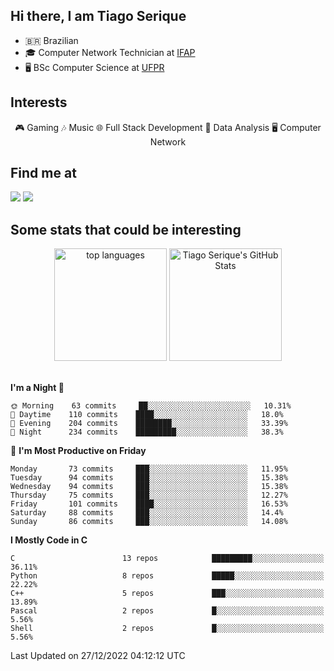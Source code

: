 
<h2> Hi there, I am Tiago Serique</h2>

<div>
	<ul>
		<li>🇧🇷 Brazilian</li>
		<li>🎓 Computer Network Technician at <a href="https://www.ifap.edu.br/">IFAP</a></li>
		<li>🖥️ BSc Computer Science at <a href="https://www.ufpr.br/portalufpr/">UFPR</a></li>
	</ul>
</div>


<h2>Interests</h2>

<div align="center">
	🎮 Gaming 🎶 Music 🌐 Full Stack Development 🎲 Data Analysis 🖥️ Computer Network
</div>

<h2>Find me at</h2>

<div>
	<a href="https://www.linkedin.com/in/tiago-serique"><img src="https://img.shields.io/badge/LinkedIn-0077B5?style=for-the-badge&logo=linkedin&logoColor=white"></a>
	<a href="https://www.instagram.com/tecseit/"><img src="https://img.shields.io/badge/Instagram-E4405F?style=for-the-badge&logo=instagram&logoColor=white"></a>
</div>

<h2>Some stats that could be interesting</h2>

<div align="center">
	<img height="180em" src="https://github-readme-stats.vercel.app/api/top-langs/?layout=compact&theme=tokyonight&username=tiagoserique&langs_count=10&hide=makefile&exclude_repo=vim-mods" alt="top languages">
	<img height="180em" src="https://github-readme-stats.vercel.app/api?username=tiagoserique&count_private=true&show_icons=true&theme=tokyonight&include_all_commits=true" alt="Tiago Serique's GitHub Stats">
</div> 

<br>

<!--START_SECTION:waka-->
**I'm a Night 🦉** 

```text
🌞 Morning    63 commits     ██░░░░░░░░░░░░░░░░░░░░░░░   10.31% 
🌆 Daytime    110 commits    ████░░░░░░░░░░░░░░░░░░░░░   18.0% 
🌃 Evening    204 commits    ████████░░░░░░░░░░░░░░░░░   33.39% 
🌙 Night      234 commits    █████████░░░░░░░░░░░░░░░░   38.3%

```
📅 **I'm Most Productive on Friday** 

```text
Monday       73 commits     ███░░░░░░░░░░░░░░░░░░░░░░   11.95% 
Tuesday      94 commits     ███░░░░░░░░░░░░░░░░░░░░░░   15.38% 
Wednesday    94 commits     ███░░░░░░░░░░░░░░░░░░░░░░   15.38% 
Thursday     75 commits     ███░░░░░░░░░░░░░░░░░░░░░░   12.27% 
Friday       101 commits    ████░░░░░░░░░░░░░░░░░░░░░   16.53% 
Saturday     88 commits     ███░░░░░░░░░░░░░░░░░░░░░░   14.4% 
Sunday       86 commits     ███░░░░░░░░░░░░░░░░░░░░░░   14.08%

```


**I Mostly Code in C** 

```text
C                        13 repos            █████████░░░░░░░░░░░░░░░░   36.11% 
Python                   8 repos             █████░░░░░░░░░░░░░░░░░░░░   22.22% 
C++                      5 repos             ███░░░░░░░░░░░░░░░░░░░░░░   13.89% 
Pascal                   2 repos             █░░░░░░░░░░░░░░░░░░░░░░░░   5.56% 
Shell                    2 repos             █░░░░░░░░░░░░░░░░░░░░░░░░   5.56%

```



 Last Updated on 27/12/2022 04:12:12 UTC
<!--END_SECTION:waka-->
